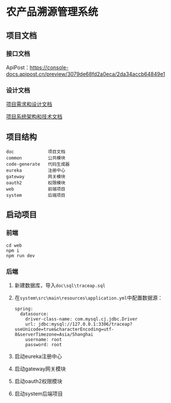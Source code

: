 # 农产品溯源管理系统

## 项目文档

### 接口文档

ApiPost：https://console-docs.apipost.cn/preview/3079de68fd2a0eca/2da34accb64849e1

### 设计文档

[项目需求和设计文档](./doc/项目需求和设计文档.md)

[项目系统架构和技术文档](./doc/项目系统架构和技术文档.md)

## 项目结构

```
doc 			项目文档
common 			公共模块
code-generate	代码生成器
eureka 			注册中心
gateway 		网关模块
oauth2 			权限模块
web 			前端项目
system 			后端项目
```

## 启动项目

### 前端

```shell
cd web
npm i 
npm run dev
```

### 后端

1. 新建数据库，导入`doc\sql\traceap.sql`

2. 在`system\src\main\resources\application.yml`中配置数据源：

    ```
    spring:
      datasource:
        driver-class-name: com.mysql.cj.jdbc.Driver
        url: jdbc:mysql://127.0.0.1:3306/traceap?useUnicode=true&characterEncoding=utf-8&serverTimezone=Asia/Shanghai
        username: root
        password: root
    ```
    
3. 启动eureka注册中心

4. 启动gateway网关模块

5. 启动oauth2权限模块

6. 启动system后端项目





